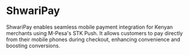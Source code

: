 # ShwariPay
ShwariPay enables seamless mobile payment integration for Kenyan merchants using M-Pesa's STK Push. It allows customers to pay directly from their mobile phones during checkout, enhancing convenience and boosting conversions.
